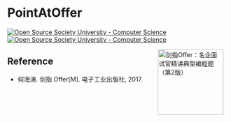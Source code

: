 # PointAtOffer

[![Open Source Society University - Computer Science](https://img.shields.io/badge/OSSU-computer--science-blue.svg)](https://github.com/ossu/computer-science)
[![Open Source Society University - Computer Science](https://img.shields.io/badge/coding--interview-blue.svg)](https://github.com/ossu/computer-science)

[<img src="https://img3.doubanio.com/view/subject/r/public/s29413793.jpg" align=right hspace=10 width=150 alt="剑指Offer：名企面试官精讲典型编程题（第2版）">](https://github.com/zhedahht/CodingInterviewChinese2/)

## Reference
- 何海涛. 剑指 Offer[M]. 电子工业出版社, 2017.
